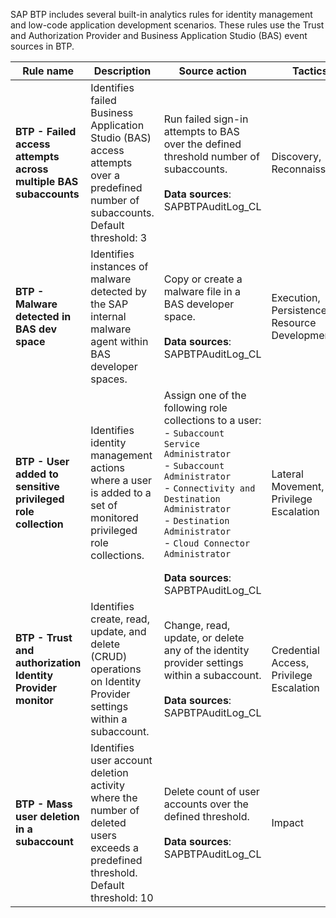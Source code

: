 SAP BTP includes several built-in analytics rules for identity management and low-code application development scenarios. These rules use the Trust and Authorization Provider and Business Application Studio (BAS) event sources in BTP.

| Rule name | Description | Source action | Tactics |
| --------- | --------- | --------- | --------- |
| **BTP - Failed access attempts across multiple BAS subaccounts** |Identifies failed Business Application Studio (BAS) access attempts over a predefined number of subaccounts.<br>Default threshold: 3 | Run failed sign-in attempts to BAS over the defined threshold number of subaccounts. <br><br>**Data sources**: SAPBTPAuditLog_CL | Discovery, Reconnaissance |
| **BTP - Malware detected in BAS dev space** |Identifies instances of malware detected by the SAP internal malware agent within BAS developer spaces. | Copy or create a malware file in a BAS developer space. <br><br>**Data sources**: SAPBTPAuditLog_CL| Execution, Persistence, Resource Development |
| **BTP - User added to sensitive privileged role collection** |Identifies identity management actions where a user is added to a set of monitored privileged role collections. | Assign one of the following role collections to a user: <br>- `Subaccount Service Administrator`<br>- `Subaccount Administrator`<br>- `Connectivity and Destination Administrator`<br>- `Destination Administrator`<br>- `Cloud Connector Administrator` <br><br>**Data sources**: SAPBTPAuditLog_CL | Lateral Movement, Privilege Escalation |
| **BTP - Trust and authorization Identity Provider monitor** |Identifies create, read, update, and delete (CRUD) operations on Identity Provider settings within a subaccount. | Change, read, update, or delete any of the identity provider settings within a subaccount. <br><br>**Data sources**: SAPBTPAuditLog_CL | Credential Access, Privilege Escalation |
| **BTP - Mass user deletion in a subaccount** |Identifies user account deletion activity where the number of deleted users exceeds a predefined threshold.<br>Default threshold: 10 | Delete count of user accounts over the defined threshold. <br><br>**Data sources**: SAPBTPAuditLog_CL | Impact |
